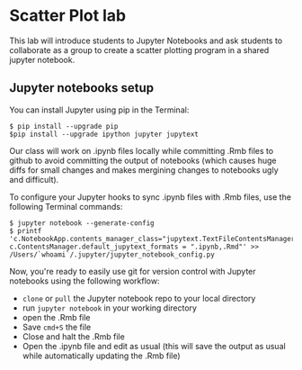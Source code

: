 # Scatter Plot lab

This lab will introduce students to Jupyter Notebooks and ask students to collaborate as a group to create a scatter plotting program in a shared jupyter notebook.


## Jupyter notebooks setup
You can install Jupyter using pip in the Terminal:

    $ pip install --upgrade pip
    $pip install --upgrade ipython jupyter jupytext

Our class will work on .ipynb files locally while committing .Rmb files to github to avoid committing the output of notebooks (which causes huge diffs for small changes and makes mergining changes to notebooks ugly and difficult).

To configure your Jupyter hooks to sync .ipynb files with .Rmb files, use the following Terminal commands:

    $ jupyter notebook --generate-config
    $ printf 'c.NotebookApp.contents_manager_class="jupytext.TextFileContentsManager"
    c.ContentsManager.default_jupytext_formats = ".ipynb,.Rmd"' >> /Users/`whoami`/.jupyter/jupyter_notebook_config.py

Now, you're ready to easily use git for version control with Jupyter notebooks using the following workflow:

  * `clone` or `pull` the Jupyter notebook repo to your local directory
  * run `jupyter notebook` in your working directory
  * open the .Rmb file
  * Save `cmd+S` the file
  * Close and halt the .Rmb file
  * Open the .ipynb file and edit as usual (this will save the output as usual while automatically updating the .Rmb file)
